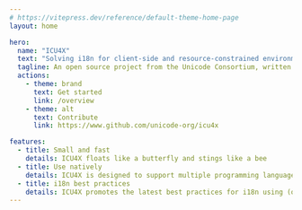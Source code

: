 ```yaml
---
# https://vitepress.dev/reference/default-theme-home-page
layout: home

hero:
  name: "ICU4X"
  text: "Solving i18n for client-side and resource-constrained environments"
  tagline: An open source project from the Unicode Consortium, written in Rust, with more APIs in C++, C, JS (WASM)
  actions:
    - theme: brand
      text: Get started
      link: /overview
    - theme: alt
      text: Contribute
      link: https://www.github.com/unicode-org/icu4x

features:
  - title: Small and fast
    details: ICU4X floats like a butterfly and stings like a bee
  - title: Use natively
    details: ICU4X is designed to support multiple programming languages automatically, and to increase that list over time
  - title: i18n best practices
    details: ICU4X promotes the latest best practices for i18n using (or creating) the latest API designs that prevent known pitfalls
---
```



